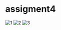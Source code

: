 # assigment4
![1](https://user-images.githubusercontent.com/101062257/159662262-e08a9cbf-af41-4db1-b61b-c7ebce658a19.png)
![2](https://user-images.githubusercontent.com/101062257/159662271-ec6f2d7f-108e-41f3-9792-8c8907e9c219.png)
![3](https://user-images.githubusercontent.com/101062257/159662293-df12468e-cca3-4744-a50f-d781ef0ab4bb.png)

